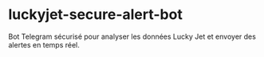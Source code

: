 # luckyjet-secure-alert-bot
Bot Telegram sécurisé pour analyser les données Lucky Jet et envoyer des alertes en temps réel.
